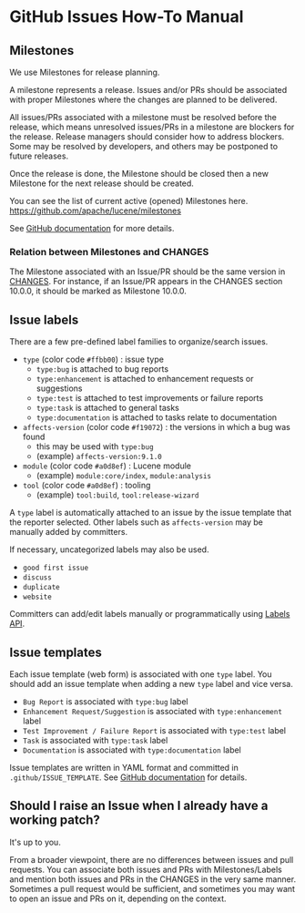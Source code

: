 <!--
Licensed to the Apache Software Foundation (ASF) under one
or more contributor license agreements.  See the NOTICE file
distributed with this work for additional information
regarding copyright ownership.  The ASF licenses this file
to you under the Apache License, Version 2.0 (the
"License"); you may not use this file except in compliance
with the License.  You may obtain a copy of the License at

    http://www.apache.org/licenses/LICENSE-2.0

Unless required by applicable law or agreed to in writing,
software distributed under the License is distributed on an
"AS IS" BASIS, WITHOUT WARRANTIES OR CONDITIONS OF ANY
KIND, either express or implied.  See the License for the
specific language governing permissions and limitations
under the License.
-->

# GitHub Issues How-To Manual

## Milestones

We use Milestones for release planning.

A milestone represents a release. Issues and/or PRs should be associated with proper Milestones where the changes are planned to be delivered.

All issues/PRs associated with a milestone must be resolved before the release, which means unresolved issues/PRs in a milestone are blockers for the release. Release managers should consider how to address blockers. Some may be resolved by developers, and others may be postponed to future releases.

Once the release is done, the Milestone should be closed then a new Milestone for the next release should be created.

You can see the list of current active (opened) Milestones here. https://github.com/apache/lucene/milestones

See [GitHub documentation](https://docs.github.com/en/issues/using-labels-and-milestones-to-track-work/about-milestones) for more details.

### Relation between Milestones and CHANGES

The Milestone associated with an Issue/PR should be the same version in [CHANGES](https://github.com/apache/lucene/blob/main/lucene/CHANGES.txt). For instance, if an Issue/PR appears in the CHANGES section 10.0.0, it should be marked as Milestone 10.0.0.

## Issue labels

There are a few pre-defined label families to organize/search issues.

- `type` (color code `#ffbb00`) : issue type
    - `type:bug` is attached to bug reports
    - `type:enhancement` is attached to enhancement requests or suggestions
    - `type:test` is attached to test improvements or failure reports
    - `type:task` is attached to general tasks
    - `type:documentation` is attached to tasks relate to documentation
- `affects-version` (color code `#f19072`) : the versions in which a bug was found
    - this may be used with `type:bug`
    - (example) `affects-version:9.1.0`
- `module` (color code `#a0d8ef`) : Lucene module
    - (example) `module:core/index`, `module:analysis`
- `tool` (color code `#a0d8ef`) : tooling
    - (example) `tool:build`, `tool:release-wizard`

A `type` label is automatically attached to an issue by the issue template that the reporter selected. Other labels such as `affects-version` may be manually added by committers.

If necessary, uncategorized labels may also be used.

- `good first issue`
- `discuss`
- `duplicate`
- `website`

Committers can add/edit labels manually or programmatically using [Labels API](https://docs.github.com/en/rest/issues/labels).

## Issue templates

Each issue template (web form) is associated with one `type` label. You should add an issue template when adding a new `type` label and vice versa.

- `Bug Report` is associated with `type:bug` label
- `Enhancement Request/Suggestion` is associated with `type:enhancement` label
- `Test Improvement / Failure Report` is associated with `type:test` label
- `Task` is associated with `type:task` label
- `Documentation` is associated with `type:documentation` label

Issue templates are written in YAML format and committed in `.github/ISSUE_TEMPLATE`. See [GitHub documentation](https://docs.github.com/en/communities/using-templates-to-encourage-useful-issues-and-pull-requests/syntax-for-issue-forms) for details.

## Should I raise an Issue when I already have a working patch?

It's up to you.

From a broader viewpoint, there are no differences between issues and pull requests. You can associate both issues and PRs with Milestones/Labels and mention both issues and PRs in the CHANGES in the very same manner. Sometimes a pull request would be sufficient, and sometimes you may want to open an issue and PRs on it, depending on the context.
